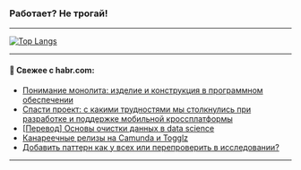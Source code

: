 ### Работает? Не трогай!

---
<!--
#### 🛠️ Technical stack:

![Java](https://img.shields.io/badge/Java-informational?logo=Oracle&style=flat&logoColor=white&color=FF4500)
![Kotlin](https://img.shields.io/badge/Kotlin-informational?logo=Kotlin&style=flat&logoColor=white&color=774D97)
![TS](https://img.shields.io/badge/TypeScript-informational?logo=typeScript&style=flat&logoColor=black&color=017acc)
![Python](https://img.shields.io/badge/Python-informational?logo=Python&style=flat&logoColor=black&color=ffdd54) <br>
![Spring](https://img.shields.io/badge/Spring-informational?logo=Spring&style=flat&logoColor=white&color=6DB33F) 
![SpringBoot](https://img.shields.io/badge/SpringBoot-informational?logo=SpringBoot&style=flat&logoColor=white&color=6DB33F)
![Nest](https://img.shields.io/badge/NestJS-informational?logo=NestJS&style=flat&logoColor=white&color=E0234E) 
![NodeJS](https://img.shields.io/badge/NodeJS-informational?logo=node.js&style=flat&logoColor=white&color=70A760)<br>
![PostgreSQL](https://img.shields.io/badge/PostgreSQL-informational?logo=PostgreSQL&style=flat&logoColor=white&color=DAA520)
![MongoDB](https://img.shields.io/badge/MongoDB-informational?logo=MongoDB&style=flat&logoColor=white&color=870000)
![Apache](https://img.shields.io/badge/Apache-informational?logo=apache&style=flat&logoColor=white&color=f74e28)

___ 
-->

<!--- #### 🛠️ : --->

[![Top Langs](https://github-readme-stats-82jvfl3w3-advtsettinggmailcoms-projects.vercel.app/api/top-langs/?username=zloylis&langs_count=10&hide_title=true&title_color=e6edf3&size_weight=0.5&count_weight=0.5&layout=compact&hide_progress=true&hide_border=true&theme=dracula)](https://github.com/zloylis)

<!---


####  :octocat:&nbsp;&nbsp; Статистика:

![GitHub stats](https://github-readme-stats-u2qms2cxw-advtsettinggmailcoms-projects.vercel.app/api?username=zloylis&show_icons=true&hide_border=true&theme=dracula&title_color=e6edf3&include_all_commits=true&count_private=true&hide_rank=false&hide_title=true&rank_icon=github)
-->
---

#### 💬 Свежее с habr.com:

<!-- BLOG-POST-LIST:START -->
- [Понимание монолита: изделие и конструкция в программном обеспечении](https://habr.com/ru/companies/sberbank/articles/875666/?utm_source=habrahabr&utm_medium=rss&utm_campaign=875666)
- [Спасти проект: с какими трудностями мы столкнулись при разработке и поддержке мобильной кроссплатформы](https://habr.com/ru/companies/simbirsoft/articles/875524/?utm_source=habrahabr&utm_medium=rss&utm_campaign=875524)
- [[Перевод] Основы очистки данных в data science](https://habr.com/ru/articles/875662/?utm_source=habrahabr&utm_medium=rss&utm_campaign=875662)
- [Канареечные релизы на Camunda и Togglz](https://habr.com/ru/companies/tbank/articles/875444/?utm_source=habrahabr&utm_medium=rss&utm_campaign=875444)
- [Добавить паттерн как у всех или перепроверить в исследовании?](https://habr.com/ru/companies/alfa/articles/875094/?utm_source=habrahabr&utm_medium=rss&utm_campaign=875094)
<!-- BLOG-POST-LIST:END -->

---
